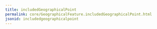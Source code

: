 ```yaml
---
title: includedGeographicalPoint
permalink: core/GeographicalFeature.includedGeographicalPoint.html
jsonid: includedgeographicalpoint
---
```

